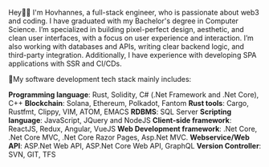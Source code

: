 Hey👋🏼 I'm Hovhannes, a full-stack engineer, who is passionate about web3 and coding. I have graduated with my Bachelor's degree in Computer Science. I’m specialized in building pixel-perfect design, aesthetic, and clean user interfaces, with a focus on user experience and interaction. I’m also working with databases and APIs, writing clear backend logic, and third-party integration. Additionally, I have experience with developing SPA applications with SSR and CI/CDs.

🚀My software development tech stack mainly includes:

**Programming language**: Rust, Solidity, C# (.Net Framework and .Net Core), C++
**Blockchain**: Solana, Ethereum, Polkadot, Fantom 
**Rust tools**: Cargo, Rustfmt, Clippy, VIM, ATOM, EMACS
**RDBMS**: SQL Server
**Scripting language**: JavaScript, JQuery and NodeJS
**Client-side framework**: ReactJS, Redux, Angular, VueJS
**Web Development framework**: .Net Core, .Net Core MVC, .Net Core Razor Pages, Asp.Net MVC. 
**Webservice/Web API**: ASP.Net Web API, ASP.Net Core Web API, GraphQL
**Version Controller**: SVN, GIT, TFS
